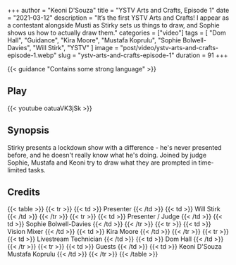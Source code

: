 +++
author = "Keoni D'Souza"
title = "YSTV Arts and Crafts, Episode 1"
date = "2021-03-12"
description = "It’s the first YSTV Arts and Crafts! I appear as a contestant alongside Musti as Stirky sets us things to draw, and Sophie shows us how to actually draw them."
categories = ["video"]
tags = [
    "Dom Hall",
    "Guidance",
    "Kira Moore",
    "Mustafa Koprulu",
    "Sophie Bolwell-Davies",
    "Will Stirk",
    "YSTV"
]
image = "post/video/ystv-arts-and-crafts-episode-1.webp"
slug = "ystv-arts-and-crafts-episode-1"
duration = 91
+++

{{< guidance "Contains some strong language" >}}

## Play

{{< youtube oatuaVK3jSk >}}

## Synopsis

Stirky presents a lockdown show with a difference - he's never presented before, and he doesn't really know what he's doing. Joined by judge Sophie, Mustafa and Keoni try to draw what they are prompted in time-limited tasks.

## Credits

{{< table >}}
    {{< tr >}}
        {{< td >}}
            Presenter
        {{< /td >}}
        {{< td >}}
            Will Stirk
        {{< /td >}}
    {{< /tr >}}
    {{< tr >}}
        {{< td >}}
            Presenter / Judge
        {{< /td >}}
        {{< td >}}
            Sophie Bolwell-Davies
        {{< /td >}}
    {{< /tr >}}
    {{< tr >}}
        {{< td >}}
            Vision Mixer
        {{< /td >}}
        {{< td >}}
            Kira Moore
        {{< /td >}}
    {{< /tr >}}
    {{< tr >}}
        {{< td >}}
            Livestream Technician
        {{< /td >}}
        {{< td >}}
            Dom Hall
        {{< /td >}}
    {{< /tr >}}
        {{< tr >}}
        {{< td >}}
            Guests
        {{< /td >}}
        {{< td >}}
            Keoni D'Souza<br>Mustafa Koprulu
        {{< /td >}}
    {{< /tr >}}
{{< /table >}}
